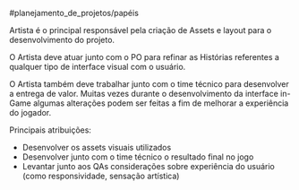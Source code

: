 #planejamento_de_projetos/papéis 

Artista é o principal responsável pela criação de Assets e layout para o desenvolvimento do projeto.

O Artista deve atuar junto com o PO para refinar as Histórias referentes a qualquer tipo de interface visual com o usuário.

O Artista também deve trabalhar junto com o time técnico para desenvolver a entrega de valor. Muitas vezes durante o desenvolvimento da interface in-Game algumas alterações podem ser feitas a fim de melhorar a experiência do jogador.

Principais atribuições:

- Desenvolver os assets visuais utilizados
- Desenvolver junto com o time técnico o resultado final no jogo
- Levantar junto aos QAs considerações sobre experiência do usuário (como responsividade, sensação artística)